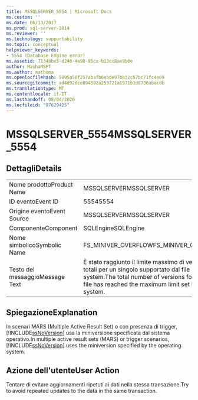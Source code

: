 ```yaml
---
title: MSSQLSERVER_5554 | Microsoft Docs
ms.custom: ''
ms.date: 06/13/2017
ms.prod: sql-server-2014
ms.reviewer: ''
ms.technology: supportability
ms.topic: conceptual
helpviewer_keywords:
- 5554 (Database Engine error)
ms.assetid: 7134bbe5-d240-4a98-85ce-b13cc8ae9b0e
author: MashaMSFT
ms.author: mathoma
ms.openlocfilehash: 5095a50f257abafb6ebde97bb32c57bc71fc4e09
ms.sourcegitcommit: ad4d92dce894592a259721a1571b1d8736abacdb
ms.translationtype: MT
ms.contentlocale: it-IT
ms.lasthandoff: 08/04/2020
ms.locfileid: "87629425"
---
```

# <a name="mssqlserver_5554"></a><span data-ttu-id="b00fe-102">MSSQLSERVER_5554</span><span class="sxs-lookup"><span data-stu-id="b00fe-102">MSSQLSERVER_5554</span></span>
    
## <a name="details"></a><span data-ttu-id="b00fe-103">Dettagli</span><span class="sxs-lookup"><span data-stu-id="b00fe-103">Details</span></span>  
  
|||  
|-|-|  
|<span data-ttu-id="b00fe-104">Nome prodotto</span><span class="sxs-lookup"><span data-stu-id="b00fe-104">Product Name</span></span>|<span data-ttu-id="b00fe-105">MSSQLSERVER</span><span class="sxs-lookup"><span data-stu-id="b00fe-105">MSSQLSERVER</span></span>|  
|<span data-ttu-id="b00fe-106">ID evento</span><span class="sxs-lookup"><span data-stu-id="b00fe-106">Event ID</span></span>|<span data-ttu-id="b00fe-107">5554</span><span class="sxs-lookup"><span data-stu-id="b00fe-107">5554</span></span>|  
|<span data-ttu-id="b00fe-108">Origine evento</span><span class="sxs-lookup"><span data-stu-id="b00fe-108">Event Source</span></span>|<span data-ttu-id="b00fe-109">MSSQLSERVER</span><span class="sxs-lookup"><span data-stu-id="b00fe-109">MSSQLSERVER</span></span>|  
|<span data-ttu-id="b00fe-110">Componente</span><span class="sxs-lookup"><span data-stu-id="b00fe-110">Component</span></span>|<span data-ttu-id="b00fe-111">SQLEngine</span><span class="sxs-lookup"><span data-stu-id="b00fe-111">SQLEngine</span></span>|  
|<span data-ttu-id="b00fe-112">Nome simbolico</span><span class="sxs-lookup"><span data-stu-id="b00fe-112">Symbolic Name</span></span>|<span data-ttu-id="b00fe-113">FS_MINIVER_OVERFLOW</span><span class="sxs-lookup"><span data-stu-id="b00fe-113">FS_MINIVER_OVERFLOW</span></span>|  
|<span data-ttu-id="b00fe-114">Testo del messaggio</span><span class="sxs-lookup"><span data-stu-id="b00fe-114">Message Text</span></span>|<span data-ttu-id="b00fe-115">È stato raggiunto il limite massimo di versioni totali per un singolo supportato dal file system.</span><span class="sxs-lookup"><span data-stu-id="b00fe-115">The total number of versions for a single file has reached the maximum limit set by the file system.</span></span>|  
  
## <a name="explanation"></a><span data-ttu-id="b00fe-116">Spiegazione</span><span class="sxs-lookup"><span data-stu-id="b00fe-116">Explanation</span></span>  
 <span data-ttu-id="b00fe-117">In scenari MARS (Multiple Active Result Set) o con presenza di trigger, [!INCLUDE[ssNoVersion](../../includes/ssnoversion-md.md)] usa la miniversione specificata dal sistema operativo.</span><span class="sxs-lookup"><span data-stu-id="b00fe-117">In multiple active result sets (MARS) or trigger scenarios, [!INCLUDE[ssNoVersion](../../includes/ssnoversion-md.md)] uses the miniversion specified by the operating system.</span></span>  
  
## <a name="user-action"></a><span data-ttu-id="b00fe-118">Azione dell'utente</span><span class="sxs-lookup"><span data-stu-id="b00fe-118">User Action</span></span>  
 <span data-ttu-id="b00fe-119">Tentare di evitare aggiornamenti ripetuti ai dati nella stessa transazione.</span><span class="sxs-lookup"><span data-stu-id="b00fe-119">Try to avoid repeated updates to the data in the same transaction.</span></span>  
  
  

